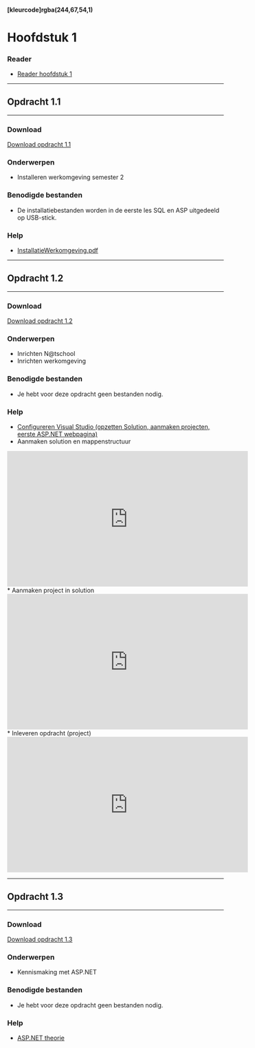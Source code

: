 #### [kleurcode]rgba(244,67,54,1)

# Hoofdstuk 1

### Reader
*   <a href="https://elo.kw1c.nl/CMS/Studie/811%20ICT-Academie/811%20VakkenInhoud/%5BB.02%20ASP%5D%20ASP/25187%20%C2%A0%20Applicatie-%20en%20mediaontwikkelaar/Periode%2003/Productie/01.%20Reader/SQL_reader_1_introductie.pdf" target="_blank"> Reader hoofdstuk 1</a>

---
## Opdracht 1.1
---

### Download
<a href="https://elo.kw1c.nl/CMS/Studie/811%20ICT-Academie/811%20VakkenInhoud/%5BB.02%20ASP%5D%20ASP/25187%20%C2%A0%20Applicatie-%20en%20mediaontwikkelaar/Periode%2003/Productie/02.%20Opdrachten/Hoofdstuk%2001/Opdracht%201.1.pdf" target="_blank">Download opdracht 1.1</a>

### Onderwerpen
*   Installeren werkomgeving semester 2

### Benodigde bestanden
*   De installatiebestanden worden in de eerste les SQL en ASP uitgedeeld op USB-stick.

### Help
*   <a href="https://elo.kw1c.nl/CMS/Studie/811%20ICT-Academie/811%20VakkenInhoud/%5BB.02%20ASP%5D%20ASP/25187%20%C2%A0%20Applicatie-%20en%20mediaontwikkelaar/Periode%2003/Productie/02.%20Opdrachten/Hoofdstuk%2001/Resources/InstallatieWerkomgeving.pdf" target="_blank">InstallatieWerkomgeving.pdf</a>

---
## Opdracht 1.2
---

### Download
<a href="https://elo.kw1c.nl/CMS/Studie/811%20ICT-Academie/811%20VakkenInhoud/%5BB.02%20ASP%5D%20ASP/25187%20%C2%A0%20Applicatie-%20en%20mediaontwikkelaar/Periode%2003/Productie/02.%20Opdrachten/Hoofdstuk%2001/Opdracht%201.2.pdf" target="_blank">Download opdracht 1.2</a>

### Onderwerpen
*   Inrichten N@tschool
*   Inrichten werkomgeving

### Benodigde bestanden
*   Je hebt voor deze opdracht geen bestanden nodig. 

### Help
*   <a href="https://elo.kw1c.nl/CMS/Studie/811%20ICT-Academie/811%20VakkenInhoud/%5BB.02%20ASP%5D%20ASP/25187%20%C2%A0%20Applicatie-%20en%20mediaontwikkelaar/Periode%2003/Productie/02.%20Opdrachten/Hoofdstuk%2001/Resources/H1%20-%20Introductie%20ASP.NET.pdf" target="_blank">Configureren Visual Studio (opzetten Solution, aanmaken projecten, eerste ASP.NET webpagina)</a>	
*   Aanmaken solution en mappenstructuur
<iframe width="560" height="315" src="https://elo.kw1c.nl/CMS/Studie/811%20ICT-Academie/811%20VakkenInhoud/%5BB.02%20ASP%5D%20ASP/25187%20%C2%A0%20Applicatie-%20en%20mediaontwikkelaar/Periode%2003/Productie/02.%20Opdrachten/Hoofdstuk%2001/Resources/Aanmaken%20solution%20en%20mappenstructuur.mp4" frameborder="0" allowfullscreen></iframe>
*   Aanmaken project in solution
<iframe width="560" height="315" src="https://elo.kw1c.nl/CMS/Studie/811%20ICT-Academie/811%20VakkenInhoud/%5BB.02%20ASP%5D%20ASP/25187%20%C2%A0%20Applicatie-%20en%20mediaontwikkelaar/Periode%2003/Productie/02.%20Opdrachten/Hoofdstuk%2001/Resources/Aanmaken%20project%20in%20solution.mp4" frameborder="0" allowfullscreen></iframe>
*   Inleveren opdracht (project)
<iframe width="560" height="315" src="https://elo.kw1c.nl/CMS/Studie/811%20ICT-Academie/811%20VakkenInhoud/%5BB.02%20ASP%5D%20ASP/25187%20%C2%A0%20Applicatie-%20en%20mediaontwikkelaar/Periode%2003/Productie/02.%20Opdrachten/Hoofdstuk%2001/Resources/Inleveren%20opdracht.mp4" frameborder="0" allowfullscreen></iframe>

---
## Opdracht 1.3
---

### Download
<a href="https://elo.kw1c.nl/CMS/Studie/811%20ICT-Academie/811%20VakkenInhoud/%5BB.02%20ASP%5D%20ASP/25187%20%C2%A0%20Applicatie-%20en%20mediaontwikkelaar/Periode%2003/Productie/02.%20Opdrachten/Hoofdstuk%2001/Opdracht%201.3.pdf" target="_blank">Download opdracht 1.3</a>

### Onderwerpen
*   Kennismaking met ASP.NET

### Benodigde bestanden
*   Je hebt voor deze opdracht geen bestanden nodig.

### Help
*   <a href="https://elo.kw1c.nl/CMS/Studie/811%20ICT-Academie/811%20VakkenInhoud/%5BB.02%20ASP%5D%20ASP/25187%20%C2%A0%20Applicatie-%20en%20mediaontwikkelaar/Periode%2003/Productie/02.%20Opdrachten/Hoofdstuk%2001/Resources/H1%20-%20Introductie%20ASP.NET%20(theorie).pdf" target="_blank">ASP.NET theorie</a>
